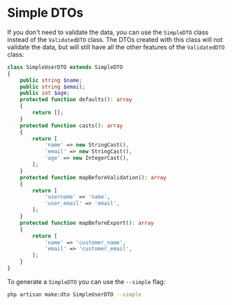 # Simple DTOs

If you don't need to validate the data, you can use the `SimpleDTO` class instead of the `ValidatedDTO` class. The DTOs created with this class will not validate the data, but will still have all the other features of the `ValidatedDTO` class:

```php
class SimpleUserDTO extends SimpleDTO
{
    public string $name;
    public string $email;
    public int $age;
    protected function defaults(): array
    {
        return [];
    }
    protected function casts(): array
    {
        return [
            'name' => new StringCast(),
            'email' => new StringCast(),
            'age' => new IntegerCast(),
        ];
    }
    protected function mapBeforeValidation(): array
    {
        return [
            'username' => 'name',
            'user_email' => 'email',
        ];
    }
    protected function mapBeforeExport(): array
    {
        return [
            'name' => 'customer_name',
            'email' => 'customer_email',
        ];
    }
}
```

To generate a `SimpleDTO` you can use the `--simple` flag:

```bash
php artisan make:dto SimpleUserDTO --simple
```
